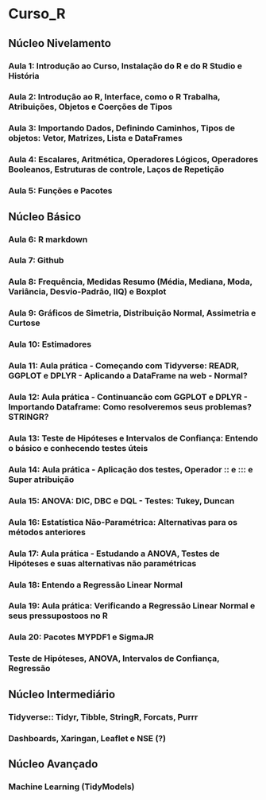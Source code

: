 # Curso_R

## Núcleo Nivelamento

### Aula 1: Introdução ao Curso, Instalação do R e do R Studio e História

### Aula 2: Introdução ao R, Interface, como o R Trabalha, Atribuições, Objetos e Coerções de Tipos

### Aula 3: Importando Dados, Definindo Caminhos, Tipos de objetos: Vetor, Matrizes, Lista e DataFrames

### Aula 4: Escalares, Aritmética, Operadores Lógicos, Operadores Booleanos, Estruturas de controle, Laços de Repetição

### Aula 5: Funções e Pacotes

## Núcleo Básico

### Aula 6: R markdown

### Aula 7: Github

### Aula 8: Frequência, Medidas Resumo (Média, Mediana, Moda, Variância, Desvio-Padrão, IIQ) e Boxplot

### Aula 9: Gráficos de Simetria, Distribuição Normal, Assimetria e Curtose

### Aula 10: Estimadores

### Aula 11: Aula prática - Começando com Tidyverse: READR, GGPLOT e DPLYR - Aplicando a DataFrame na web - Normal?

### Aula 12: Aula prática - Continuancão com GGPLOT e DPLYR - Importando Dataframe: Como resolveremos seus problemas? STRINGR?

### Aula 13: Teste de Hipóteses e Intervalos de Confiança: Entendo o básico e conhecendo testes úteis

### Aula 14: Aula prática - Aplicação dos testes, Operador :: e ::: e Super atribuição

### Aula 15: ANOVA: DIC, DBC e DQL - Testes: Tukey, Duncan

### Aula 16: Estatística Não-Paramétrica: Alternativas para os métodos anteriores

### Aula 17: Aula prática - Estudando a ANOVA, Testes de Hipóteses e suas alternativas não paramétricas

### Aula 18: Entendo a Regressão Linear Normal

### Aula 19: Aula prática: Verificando a Regressão Linear Normal e seus pressupostoos no R

### Aula 20: Pacotes MYPDF1 e SigmaJR



### Teste de Hipóteses, ANOVA, Intervalos de Confiança, Regressão

## Núcleo Intermediário

### Tidyverse:: Tidyr, Tibble, StringR, Forcats, Purrr
### Dashboards, Xaringan, Leaflet e NSE (?)

## Núcleo Avançado

### Machine Learning (TidyModels)
